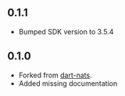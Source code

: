 ## 0.1.1
- Bumped SDK version to 3.5.4

## 0.1.0
- Forked from [dart-nats](https://github.com/chartchuo/dart-nats).
- Added missing documentation